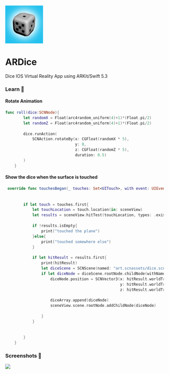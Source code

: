 [<img src="/ARDice/Assets.xcassets/AppIcon.appiconset/120.png"/>](120.png)
# ARDice
Dice IOS Virtual Reality App using ARKit/Swift 5.3
### Learn 📝
#### Rotate Animation
```Swift
func roll(dice:SCNNode){
        let randomX = Float(arc4random_uniform(4)+1)*(Float.pi/2)
        let randomZ = Float(arc4random_uniform(4)+1)*(Float.pi/2)
        
        dice.runAction(
            SCNAction.rotateBy(x: CGFloat(randomX * 5),
                               y: 0,
                               z: CGFloat(randomZ * 5),
                               duration: 0.5)
        )
    }
```
#### Show the dice when the surface is touched
```Swift
 override func touchesBegan(_ touches: Set<UITouch>, with event: UIEvent?) {
        
        
        if let touch = touches.first{
            let touchLocation = touch.location(in: sceneView)
            let results = sceneView.hitTest(touchLocation, types: .existingPlaneUsingExtent)//convert a 2D point to 3D
            
            if !results.isEmpty{
                print("touched the plane")
            }else{
                print("touched somewhere else")
            }
                        
            if let hitResult = results.first{
                print(hitResult)
                let diceScene = SCNScene(named: "art.scnassets/dice.scn")!;
                if let diceNode = diceScene.rootNode.childNode(withName: "Dice", recursively: true){
                    diceNode.position = SCNVector3(x: hitResult.worldTransform.columns.3.x,
                                                   y: hitResult.worldTransform.columns.3.y + diceNode.boundingSphere.radius/100,
                                                   z: hitResult.worldTransform.columns.3.z)
                    
                    diceArray.append(diceNode)
                    sceneView.scene.rootNode.addChildNode(diceNode)
                
                }
            }
            
            
        }
    }
```

### Screenshots 📸
[<img src="/screenshots/screenshot1.png" width="500" />](screenshot1.png)
